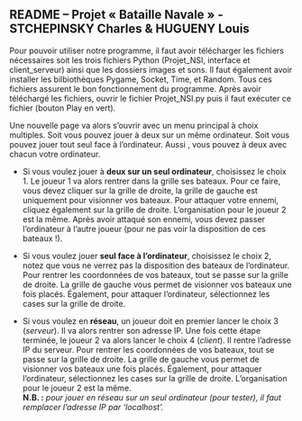 ﻿﻿README – Projet « Bataille Navale » - STCHEPINSKY Charles & HUGUENY Louis
 ------------

Pour pouvoir utiliser notre programme, il faut avoir télécharger les fichiers nécessaires soit les trois fichiers Python 
(Projet_NSI, interface et client_serveur) ainsi que les dossiers images et sons. Il faut également avoir installer les bilbiothèques Pygame, Socket, Time, et Random. Tous ces fichiers assurent le bon 
fonctionnement du programme. Après avoir téléchargé les fichiers, ouvrir le fichier Projet_NSI.py puis il faut exécuter ce 
fichier (bouton Play en vert).       

Une nouvelle page va alors s’ouvrir avec un menu principal à choix multiples. Soit vous 
pouvez jouer à deux sur un même ordinateur. Soit vous pouvez jouer tout seul face à l’ordinateur. Aussi , vous pouvez à deux 
avec chacun votre ordinateur.

- Si vous voulez jouer à __deux sur un seul ordinateur__, choisissez le choix 1. Le joueur 1 va alors rentrer dans la grille ses 
bateaux. Pour ce faire, vous devez cliquer sur la grille de droite, la grille de gauche est uniquement pour visionner vos 
bateaux. Pour attaquer votre ennemi, cliquez également sur la grille de droite. L’organisation pour le joueur 2 est la même. 
Après avoir attaqué son ennemi, vous devez passer l’ordinateur à l’autre joueur (pour ne pas voir la disposition de ces 
bateaux !).

- Si vous voulez jouer __seul face à l’ordinateur__, choisissez le choix 2, notez que vous ne verrez pas la disposition des 
bateaux de l’ordinateur. Pour rentrer les coordonnées de vos bateaux, tout se passe sur la grille de droite. La grille de 
gauche vous permet de visionner vos bateaux une fois placés. Également, pour attaquer l’ordinateur, sélectionnez les cases 
sur la grille de droite.

- Si vous voulez en __réseau__, un joueur doit en premier lancer le choix 3 (_serveur_). Il va alors rentrer son adresse IP. Une fois
cette étape terminée, le joueur 2 va alors lancer le choix 4 (_client_). Il rentre l’adresse IP du serveur. Pour rentrer les 
coordonnées de vos bateaux, tout se passe sur la grille de droite. La grille de gauche vous permet de visionner vos bateaux
une fois placés. Également, pour attaquer l’ordinateur, sélectionnez les cases sur la grille de droite. L’organisation pour 
le joueur 2 est la même.    
__N.B. :__ *pour jouer en réseau sur un seul ordinateur (pour tester), il faut remplacer l’adresse IP par ‘localhost’.*

